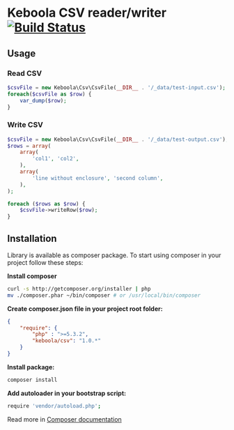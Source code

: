 # Keboola CSV reader/writer [![Build Status](https://secure.travis-ci.org/keboola/php-csv.png)](http://travis-ci.org/keboola/php-csv)

## Usage

### Read CSV

```php
$csvFile = new Keboola\Csv\CsvFile(__DIR__ . '/_data/test-input.csv');
foreach($csvFile as $row) {
	var_dump($row);
}
```

### Write CSV

```php
$csvFile = new Keboola\Csv\CsvFile(__DIR__ . '/_data/test-output.csv');
$rows = array(
	array(
		'col1', 'col2',
	),
	array(
		'line without enclosure', 'second column',
	),
);

foreach ($rows as $row) {
	$csvFile->writeRow($row);
}
```

## Installation

Library is available as composer package.
To start using composer in your project follow these steps:

**Install composer**

```bash
curl -s http://getcomposer.org/installer | php
mv ./composer.phar ~/bin/composer # or /usr/local/bin/composer
```

**Create composer.json file in your project root folder:**

```json
{
    "require": {
        "php" : ">=5.3.2",
        "keboola/csv": "1.0.*"
    }
}
```

**Install package:**

```bash
composer install
```


**Add autoloader in your bootstrap script:**

```bash
require 'vendor/autoload.php';
```


Read more in [Composer documentation](http://getcomposer.org/doc/01-basic-usage.md)
